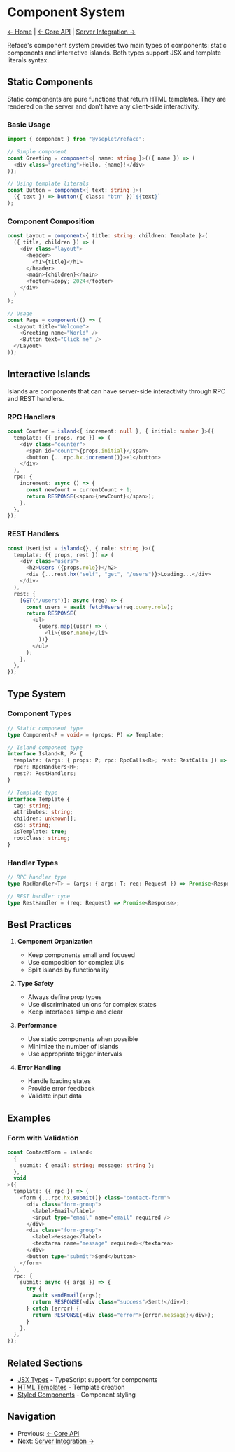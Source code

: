 # Component System

[← Home](../readme.md) | [← Core API](./readme.md) | [Server Integration →](./server.md)

Reface's component system provides two main types of components: static components and interactive islands. Both types support JSX and template literals syntax.

## Static Components

Static components are pure functions that return HTML templates. They are rendered on the server and don't have any client-side interactivity.

### Basic Usage

```typescript
import { component } from "@vseplet/reface";

// Simple component
const Greeting = component<{ name: string }>(({ name }) => (
  <div class="greeting">Hello, {name}!</div>
));

// Using template literals
const Button = component<{ text: string }>(
  ({ text }) => button({ class: "btn" })`${text}`
);
```

### Component Composition

```typescript
const Layout = component<{ title: string; children: Template }>(
  ({ title, children }) => (
    <div class="layout">
      <header>
        <h1>{title}</h1>
      </header>
      <main>{children}</main>
      <footer>&copy; 2024</footer>
    </div>
  )
);

// Usage
const Page = component(() => (
  <Layout title="Welcome">
    <Greeting name="World" />
    <Button text="Click me" />
  </Layout>
));
```

## Interactive Islands

Islands are components that can have server-side interactivity through RPC and REST handlers.

### RPC Handlers

```typescript
const Counter = island<{ increment: null }, { initial: number }>({
  template: ({ props, rpc }) => (
    <div class="counter">
      <span id="count">{props.initial}</span>
      <button {...rpc.hx.increment()}>+1</button>
    </div>
  ),
  rpc: {
    increment: async () => {
      const newCount = currentCount + 1;
      return RESPONSE(<span>{newCount}</span>);
    },
  },
});
```

### REST Handlers

```typescript
const UserList = island<{}, { role: string }>({
  template: ({ props, rest }) => (
    <div class="users">
      <h2>Users ({props.role})</h2>
      <div {...rest.hx("self", "get", "/users")}>Loading...</div>
    </div>
  ),
  rest: {
    [GET("/users")]: async (req) => {
      const users = await fetchUsers(req.query.role);
      return RESPONSE(
        <ul>
          {users.map((user) => (
            <li>{user.name}</li>
          ))}
        </ul>
      );
    },
  },
});
```

## Type System

### Component Types

```typescript
// Static component type
type Component<P = void> = (props: P) => Template;

// Island component type
interface Island<R, P> {
  template: (args: { props: P; rpc: RpcCalls<R>; rest: RestCalls }) => Template;
  rpc?: RpcHandlers<R>;
  rest?: RestHandlers;
}

// Template type
interface Template {
  tag: string;
  attributes: string;
  children: unknown[];
  css: string;
  isTemplate: true;
  rootClass: string;
}
```

### Handler Types

```typescript
// RPC handler type
type RpcHandler<T> = (args: { args: T; req: Request }) => Promise<Response>;

// REST handler type
type RestHandler = (req: Request) => Promise<Response>;
```

## Best Practices

1. **Component Organization**

   - Keep components small and focused
   - Use composition for complex UIs
   - Split islands by functionality

2. **Type Safety**

   - Always define prop types
   - Use discriminated unions for complex states
   - Keep interfaces simple and clear

3. **Performance**

   - Use static components when possible
   - Minimize the number of islands
   - Use appropriate trigger intervals

4. **Error Handling**
   - Handle loading states
   - Provide error feedback
   - Validate input data

## Examples

### Form with Validation

```typescript
const ContactForm = island<
  {
    submit: { email: string; message: string };
  },
  void
>({
  template: ({ rpc }) => (
    <form {...rpc.hx.submit()} class="contact-form">
      <div class="form-group">
        <label>Email</label>
        <input type="email" name="email" required />
      </div>
      <div class="form-group">
        <label>Message</label>
        <textarea name="message" required></textarea>
      </div>
      <button type="submit">Send</button>
    </form>
  ),
  rpc: {
    submit: async ({ args }) => {
      try {
        await sendEmail(args);
        return RESPONSE(<div class="success">Sent!</div>);
      } catch (error) {
        return RESPONSE(<div class="error">{error.message}</div>);
      }
    },
  },
});
```

## Related Sections

- [JSX Types](../jsx/types.md) - TypeScript support for components
- [HTML Templates](../html/templates.md) - Template creation
- [Styled Components](../styled/components.md) - Component styling

## Navigation

- Previous: [← Core API](./readme.md)
- Next: [Server Integration →](./server.md)
